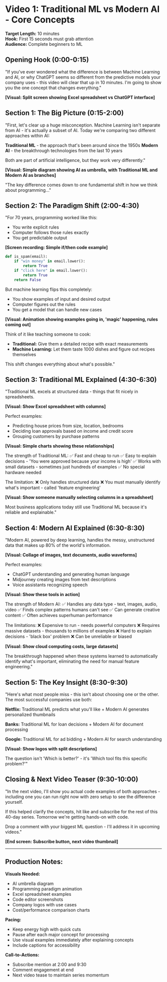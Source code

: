 # Video 1: Traditional ML vs Modern AI - Core Concepts
**Target Length:** 10 minutes  
**Hook:** First 15 seconds must grab attention  
**Audience:** Complete beginners to ML

## Opening Hook (0:00-0:15)
"If you've ever wondered what the difference is between Machine Learning and AI, or why ChatGPT seems so different from the predictive models your company uses - this video will clear that up in 10 minutes. I'm going to show you the one concept that changes everything."

**[Visual: Split screen showing Excel spreadsheet vs ChatGPT interface]**

## Section 1: The Big Picture (0:15-2:00)
"First, let's clear up a huge misconception. Machine Learning isn't separate from AI - it's actually a subset of AI. Today we're comparing two different approaches within AI:

**Traditional ML** - the approach that's been around since the 1950s
**Modern AI** - the breakthrough technologies from the last 10 years

Both are part of artificial intelligence, but they work very differently."

**[Visual: Simple diagram showing AI as umbrella, with Traditional ML and Modern AI as branches]**

"The key difference comes down to one fundamental shift in how we think about programming..."

## Section 2: The Paradigm Shift (2:00-4:30)
"For 70 years, programming worked like this:
- You write explicit rules
- Computer follows those rules exactly
- You get predictable output

**[Screen recording: Simple if/then code example]**

```python
def is_spam(email):
    if "win money" in email.lower():
        return True
    if "click here" in email.lower():
        return True
    return False
```

But machine learning flips this completely:
- You show examples of input and desired output  
- Computer figures out the rules
- You get a model that can handle new cases

**[Visual: Animation showing examples going in, 'magic' happening, rules coming out]**

Think of it like teaching someone to cook:
- **Traditional:** Give them a detailed recipe with exact measurements
- **Machine Learning:** Let them taste 1000 dishes and figure out recipes themselves

This shift changes everything about what's possible."

## Section 3: Traditional ML Explained (4:30-6:30)
"Traditional ML excels at structured data - things that fit nicely in spreadsheets.

**[Visual: Show Excel spreadsheet with columns]**

Perfect examples:
- Predicting house prices from size, location, bedrooms
- Deciding loan approvals based on income and credit score
- Grouping customers by purchase patterns

**[Visual: Simple charts showing these relationships]**

The strength of Traditional ML:
✅ Fast and cheap to run
✅ Easy to explain decisions - 'You were approved because your income is high'
✅ Works with small datasets - sometimes just hundreds of examples
✅ No special hardware needed

The limitation:
❌ Only handles structured data
❌ You must manually identify what's important - called 'feature engineering'

**[Visual: Show someone manually selecting columns in a spreadsheet]**

Most business applications today still use Traditional ML because it's reliable and explainable."

## Section 4: Modern AI Explained (6:30-8:30)
"Modern AI, powered by deep learning, handles the messy, unstructured data that makes up 80% of the world's information.

**[Visual: Collage of images, text documents, audio waveforms]**

Perfect examples:
- ChatGPT understanding and generating human language
- Midjourney creating images from text descriptions  
- Voice assistants recognizing speech

**[Visual: Show these tools in action]**

The strength of Modern AI:
✅ Handles any data type - text, images, audio, video
✅ Finds complex patterns humans can't see
✅ Can generate creative content
✅ Often achieves superhuman performance

The limitations:
❌ Expensive to run - needs powerful computers
❌ Requires massive datasets - thousands to millions of examples
❌ Hard to explain decisions - 'black box' problem
❌ Can be unreliable or biased

**[Visual: Show cloud computing costs, large datasets]**

The breakthrough happened when these systems learned to automatically identify what's important, eliminating the need for manual feature engineering."

## Section 5: The Key Insight (8:30-9:30)
"Here's what most people miss - this isn't about choosing one or the other. The most successful companies use both:

**Netflix:** Traditional ML predicts what you'll like + Modern AI generates personalized thumbnails

**Banks:** Traditional ML for loan decisions + Modern AI for document processing

**Google:** Traditional ML for ad bidding + Modern AI for search understanding

**[Visual: Show logos with split descriptions]**

The question isn't 'Which is better?' - it's 'Which tool fits this specific problem?'"

## Closing & Next Video Teaser (9:30-10:00)
"In the next video, I'll show you actual code examples of both approaches - including one you can run right now with zero setup to see the difference yourself.

If this helped clarify the concepts, hit like and subscribe for the rest of this 40-day series. Tomorrow we're getting hands-on with code.

Drop a comment with your biggest ML question - I'll address it in upcoming videos."

**[End screen: Subscribe button, next video thumbnail]**

---

## Production Notes:

**Visuals Needed:**
- AI umbrella diagram  
- Programming paradigm animation
- Excel spreadsheet examples
- Code editor screenshots
- Company logos with use cases
- Cost/performance comparison charts

**Pacing:**
- Keep energy high with quick cuts
- Pause after each major concept for processing
- Use visual examples immediately after explaining concepts
- Include captions for accessibility

**Call-to-Actions:**
- Subscribe mention at 2:00 and 9:30
- Comment engagement at end
- Next video tease to maintain series momentum